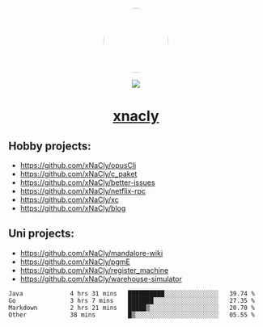 <p align="center">
  <img style="border-radius: 100px" width="128" height="128" src="https://avatars.githubusercontent.com/u/47723417?v=4"/>
</p>
<p align="center">
  <img src="https://komarev.com/ghpvc/?username=xnacly&&style=flat-square"/>
</p>

<h1 align="center"><a href="https://xnacly.me"> xnacly</a> </h1>

## Hobby projects:
- https://github.com/xNaCly/opusCli
- https://github.com/xNaCly/c_paket
- https://github.com/xNaCly/better-issues
- https://github.com/xNaCly/netflix-rpc
- https://github.com/xNaCly/xc
- https://github.com/xNaCly/blog

## Uni projects:
- https://github.com/xNaCly/mandalore-wiki
- https://github.com/xNaCly/pgmE
- https://github.com/xNaCly/register_machine
- https://github.com/xNaCly/warehouse-simulator


<!--START_SECTION:waka-->

```text
Java             4 hrs 31 mins   ██████████░░░░░░░░░░░░░░░   39.74 %
Go               3 hrs 7 mins    ███████░░░░░░░░░░░░░░░░░░   27.35 %
Markdown         2 hrs 21 mins   █████▒░░░░░░░░░░░░░░░░░░░   20.70 %
Other            38 mins         █▒░░░░░░░░░░░░░░░░░░░░░░░   05.55 %
```

<!--END_SECTION:waka-->
